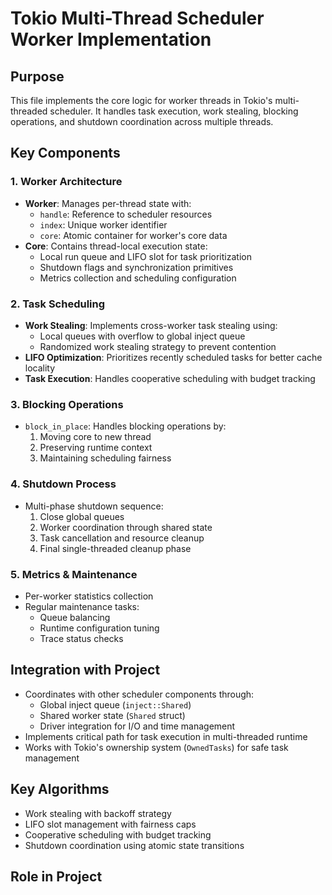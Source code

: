 # Tokio Multi-Thread Scheduler Worker Implementation

## Purpose
This file implements the core logic for worker threads in Tokio's multi-threaded scheduler. It handles task execution, work stealing, blocking operations, and shutdown coordination across multiple threads.

## Key Components

### 1. Worker Architecture
- **Worker**: Manages per-thread state with:
  - `handle`: Reference to scheduler resources
  - `index`: Unique worker identifier
  - `core`: Atomic container for worker's core data
- **Core**: Contains thread-local execution state:
  - Local run queue and LIFO slot for task prioritization
  - Shutdown flags and synchronization primitives
  - Metrics collection and scheduling configuration

### 2. Task Scheduling
- **Work Stealing**: Implements cross-worker task stealing using:
  - Local queues with overflow to global inject queue
  - Randomized work stealing strategy to prevent contention
- **LIFO Optimization**: Prioritizes recently scheduled tasks for better cache locality
- **Task Execution**: Handles cooperative scheduling with budget tracking

### 3. Blocking Operations
- `block_in_place`: Handles blocking operations by:
  1. Moving core to new thread
  2. Preserving runtime context
  3. Maintaining scheduling fairness

### 4. Shutdown Process
- Multi-phase shutdown sequence:
  1. Close global queues
  2. Worker coordination through shared state
  3. Task cancellation and resource cleanup
  4. Final single-threaded cleanup phase

### 5. Metrics & Maintenance
- Per-worker statistics collection
- Regular maintenance tasks:
  - Queue balancing
  - Runtime configuration tuning
  - Trace status checks

## Integration with Project
- Coordinates with other scheduler components through:
  - Global inject queue (`inject::Shared`)
  - Shared worker state (`Shared` struct)
  - Driver integration for I/O and time management
- Implements critical path for task execution in multi-threaded runtime
- Works with Tokio's ownership system (`OwnedTasks`) for safe task management

## Key Algorithms
- Work stealing with backoff strategy
- LIFO slot management with fairness caps
- Cooperative scheduling with budget tracking
- Shutdown coordination using atomic state transitions

## Role in Project